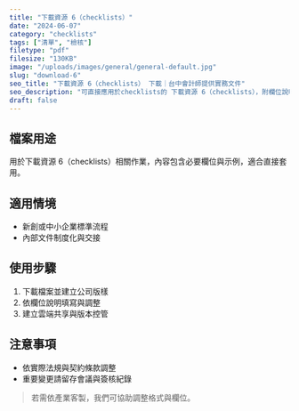 ```yaml
---
title: "下載資源 6（checklists）"
date: "2024-06-07"
category: "checklists"
tags: ["清單", "檢核"]
filetype: "pdf"
filesize: "130KB"
image: "/uploads/images/general/general-default.jpg"
slug: "download-6"
seo_title: "下載資源 6（checklists） 下載｜台中會計師提供實務文件"
seo_description: "可直接應用於checklists的 下載資源 6（checklists），附欄位說明與步驟，協助快速落地。"
draft: false
---
```



## 檔案用途
用於下載資源 6（checklists）相關作業，內容包含必要欄位與示例，適合直接套用。

## 適用情境
- 新創或中小企業標準流程
- 內部文件制度化與交接

## 使用步驟
1. 下載檔案並建立公司版樣
2. 依欄位說明填寫與調整
3. 建立雲端共享與版本控管

## 注意事項
- 依實際法規與契約條款調整
- 重要變更請留存會議與簽核紀錄

> 若需依產業客製，我們可協助調整格式與欄位。

